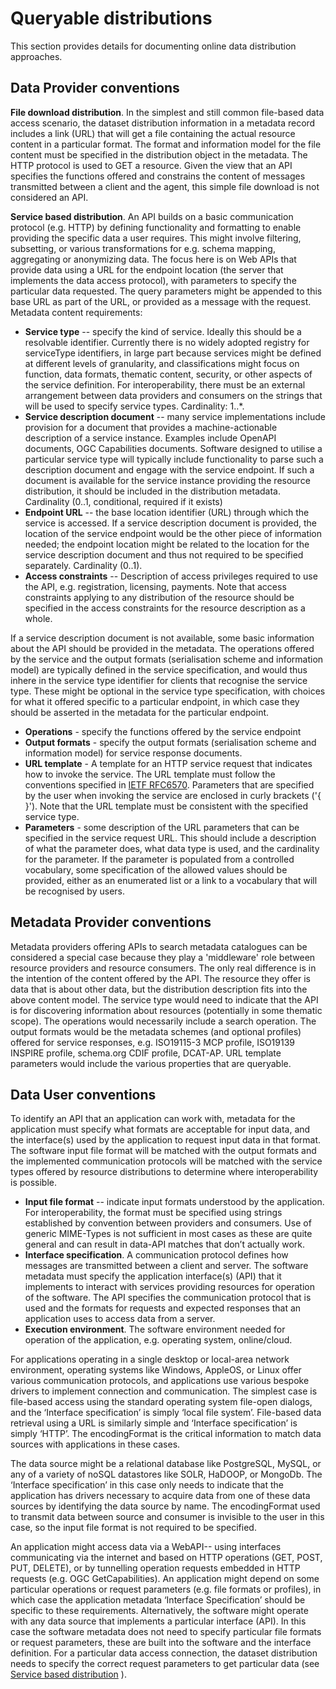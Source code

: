 # Queryable distributions

This section provides details for documenting online data distribution approaches.

## Data Provider conventions

**File download distribution**. In the simplest and still common file-based data access scenario, the dataset distribution information in a metadata record includes a link (URL) that will get a file containing the actual resource content in a particular format. The format and information model for the file content must be specified in the distribution object in the metadata. The HTTP protocol is used to GET a resource. Given the view that an API specifies the functions offered and constrains the content of messages transmitted between a client and the agent, this simple file download is not considered an API.

**Service based distribution**. An API builds on a basic communication protocol (e.g. HTTP) by defining functionality and formatting to enable providing the specific data a user requires. This might involve filtering, subsetting, or various transformations for e.g. schema mapping, aggregating or anonymizing data. The focus here is on Web APIs that provide data using a URL for the endpoint location (the server that implements the data access protocol), with parameters to specify the particular data requested. The query parameters might be appended to this base URL as part of the URL, or provided as a message with the request. Metadata content requirements:

- **Service type** -- specify the kind of service. Ideally this should be a resolvable identifier. Currently there is no widely adopted registry for serviceType identifiers, in large part because services might be defined at different levels of granularity, and classifications might focus on function, data formats, thematic content, security, or other aspects of the service definition. For interoperability, there must be an external arrangement between data providers and consumers on the strings that will be used to specify service types. Cardinality: 1..*.
- **Service description document** -- many service implementations include provision for a document that provides a machine-actionable description of a service instance. Examples include OpenAPI documents, OGC Capabilities documents. Software designed to utilise a particular service type will typically include functionality to parse such a description document and engage with the service endpoint. If such a document is available for the service instance providing the resource distribution, it should be included in the distribution metadata. Cardinality (0..1, conditional, required if it exists) 
- **Endpoint URL** -- the base location identifier (URL) through which the service is accessed. If a service description document is provided, the location of the service endpoint would be the other piece of information needed; the endpoint location might be related to the location for the service description document and thus not required to be specified separately. Cardinality (0..1).
- **Access constraints** -- Description of access privileges required to use the API, e.g. registration, licensing, payments. Note that access constraints applying to any distribution of the resource should be specified in the access constraints for the resource description as a whole.

If a service description document is not available, some basic information about the API should be provided in the metadata. The operations offered by the service and the output formats (serialisation scheme and information model) are typically defined in the service specification, and would thus inhere in the service type identifier for clients that recognise the service type. These might be optional in the service type specification, with choices for what it offered specific to a particular endpoint, in which case they should be asserted in the metadata for the particular endpoint.

- **Operations** - specify the functions offered by the service endpoint
- **Output formats** - specify the output formats (serialisation scheme and information model) for
service response documents.
- **URL template** - A template for an HTTP service request that indicates how to invoke the service. The
URL template must follow the conventions specified in [IETF RFC6570](https://datatracker.ietf.org/doc/html/rfc6570). Parameters that are specified
by the user when invoking the service are enclosed in curly brackets ('{ }'). Note that the URL
template must be consistent with the specified service type.
- **Parameters** - some description of the URL parameters that can be specified in the service request
URL. This should include a description of what the parameter does, what data type is used, and the
cardinality for the parameter. If the parameter is populated from a controlled vocabulary, some
specification of the allowed values should be provided, either as an enumerated list or a link to a
vocabulary that will be recognised by users.

## Metadata Provider conventions

Metadata providers offering APIs to search metadata catalogues can be considered a special case because they play a 'middleware' role between resource providers and resource consumers. The only real difference is in the intention of the content offered by the API. The resource they offer is data that is about other data, but the distribution description fits into the above content model. The service type would need to indicate that the API is for discovering information about resources (potentially in some thematic scope). The operations would necessarily include a search operation. The output formats would be the metadata schemes (and optional profiles) offered for service responses, e.g. ISO19115-3 MCP profile, ISO19139 INSPIRE profile, schema.org CDIF profile, DCAT-AP. URL template parameters would include the various properties that are queryable.

## Data User conventions

To identify an API that an application can work with, metadata for the application must specify what formats are acceptable for input data, and the interface(s) used by the application to request input data in that format. The software input file format will be matched with the output formats and the implemented communication protocols will be matched with the service types offered by resource distributions to determine where interoperability is possible.

- **Input file format** -- indicate input formats understood by the application. For interoperability, the format must be specified using strings established by convention between providers and consumers. Use of generic MIME-Types is not sufficient in most cases as these are quite general and can result in data-API matches that don’t actually work.
- **Interface specification**. A communication protocol defines how messages are transmitted between a client and server. The software metadata must specify the application interface(s) (API) that it implements to interact with services providing resources for operation of the software. The API specifies the communication protocol that is used and the formats for requests and expected responses that an application uses to access data from a server.
- **Execution environment**. The software environment needed for operation of the application, e.g. operating system, online/cloud.

For applications operating in a single desktop or local-area network environment, operating systems like Windows, AppleOS, or Linux offer various communication protocols, and applications use various bespoke drivers to implement connection and communication. The simplest case is file-based access using the standard operating system file-open dialogs, and the ‘Interface specification’ is simply ‘local file system’. File-based data retrieval using a URL is similarly simple and ‘Interface specification’ is simply ‘HTTP’. The encodingFormat is the critical information to match data sources with applications in these cases.

The data source might be a relational database like PostgreSQL, MySQL, or any of a variety of noSQL datastores like SOLR, HaDOOP, or MongoDb. The ‘Interface specification’ in this case only needs to indicate that the application has drivers necessary to acquire data from one of these data sources by identifying the data source by name. The encodingFormat used to transmit data between source and consumer is invisible to the user in this case, so the input file format is not required to be specified.

An application might access data via a WebAPI-- using interfaces communicating via the internet and based on HTTP operations (GET, POST, PUT, DELETE), or by tunnelling operation requests embedded in HTTP requests (e.g. OGC GetCapabilities). An application might depend on some particular operations or request parameters (e.g. file formats or profiles), in which case the application metadata ‘Interface Specification’ should be specific to these requirements. Alternatively, the software might operate with any data source that implements a particular interface (API). In this case the software metadata does not need to specify particular file formats or request parameters, these are built into the software and the interface definition. For a particular data access connection, the dataset distribution needs to specify the correct request parameters to get particular data (see [Service based distribution](tbd) ).